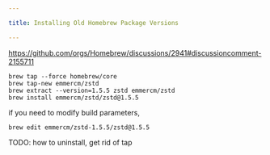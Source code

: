 ```yaml
---

title: Installing Old Homebrew Package Versions

---
```


https://github.com/orgs/Homebrew/discussions/2941#discussioncomment-2155711

```shell
brew tap --force homebrew/core
brew tap-new emmercm/zstd
brew extract --version=1.5.5 zstd emmercm/zstd
brew install emmercm/zstd/zstd@1.5.5
```

if you need to modify build parameters,

```shell
brew edit emmercm/zstd-1.5.5/zstd@1.5.5
```

TODO: how to uninstall, get rid of tap
<!--stackedit_data:
eyJoaXN0b3J5IjpbLTIwNDY4NzgwNjgsMTgwMjU1MDY2LDk5Nj
U3MDI3NCwxNjgxNzM3ODAyXX0=
-->
